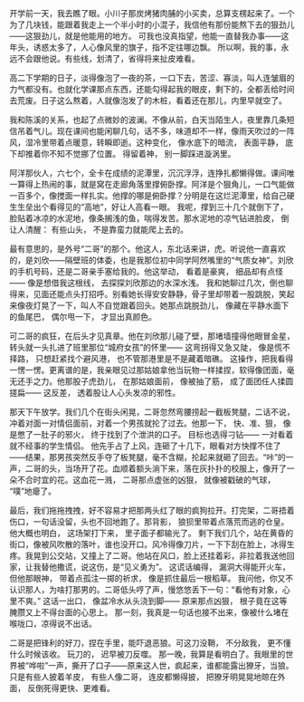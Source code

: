 开学前一天，我去瞧了眼。小川子那炭烤猪肉脯的小买卖，总算支楞起来了。一个为了几块钱，能跟着我走上一个半小时的小混子，我信他有那份能熬下去的狠劲儿——这狠劲儿，就是他能用的地方。 可我也没真指望，他能一直替我办事——这年头，诱惑太多了，人心像风里的旗子，指不定往哪边飘。 所以啊，我的事，永远不会跟他说。有些线，划清了，省得将来扯皮难看。

高二下学期的日子，淡得像泡了一夜的茶，一口下去，苦涩、寡淡，叫人连皱眉的力气都没有。也就化学课那点东西，还能勾得起我的眼皮，剩下的，全都丢给时间去荒废。日子这么熬着，人就像泡发了的木桩，看着还在那儿，内里早就空了。

我和陈溪的关系，也起了点微妙的波澜。不像从前，白天当陌生人，夜里靠几条短信吊着气儿。现在课间也能闲聊几句，话不多，味道却不一样，像雨天吹过的一阵风，湿冷里带着点暖意，转瞬即逝。这种变化， 像水底下的暗流， 表面平静， 底下却推着你不知不觉挪了位置。 得留着神， 别一脚踩进漩涡里。

阿洋那伙人，六七个，全卡在成绩的泥潭里，沉沉浮浮，连挣扎都懒得做。课间唯一算得上热闹的事，就是窝在走廊角落里撑俯卧撑。阿洋是个狠角儿，一口气能做一百多个，像搅面一样扎实。他撑的哪是俯卧撑？分明是在这烂泥潭里，给自己硬生生垒出个看得见的“高地”，好让人高看一眼。 我呢，撑到三十几个就倒下了，脸贴着冰凉的水泥地，像条搁浅的鱼，喘得发苦。那水泥地的凉气钻进脸皮， 倒让人清醒： 有些山头， 不是靠蛮力就能爬上去的。

最有意思的，是外号“二哥”的那个。他这人，东北话来讲，虎。听说他一直喜欢的，是刘欣——隔壁班的体委，也是我那位初中同学阿然嘴里的“气质女神”。刘欣的手机号码，还是二哥亲手塞给我的。他这举动， 看着是豪爽， 细品却有点怪—— 像是想借我这根线， 去探探刘欣那边的水深水浅。 我和她聊过几次，倒也聊得来，见面还能点头打招呼。别看她长得安安静静，骨子里却带着一股跳脱，笑起来像夜灯晃了一下，叫人不自觉跟着回头。她那点跳脱劲儿， 像藏在平静水面下的鱼尾巴， 偶尔甩一下， 才显出真颜色。

可二哥的疯狂，在后头才见真章。他在刘欣那儿碰了壁，那堵墙撞得他眼冒金星， 转头就一头扎进了班里那位“城府女孩”的怀里—— 这弯拐得又急又陡， 像是慌不择路， 只想赶紧找个避风港， 也不管那港里是不是藏着暗礁。 这操作，把我看得一愣一愣。更离谱的是，我亲眼见过那姑娘拿他当玩物一样揉捏，软得像团面，毫无还手之力。他那股子虎劲儿， 在那姑娘面前， 像被抽了筋， 成了面团任人揉圆搓扁—— 这反差， 透着股让人心头发凉的邪性。

那天下午放学。我们几个在街头闲晃，二哥忽然弯腰捞起一截板凳腿，二话不说，冲着对面一对情侣面前，对着一个男孩就抡了过去。他那一下， 快、准、狠， 像是憋了一肚子的邪火， 终于找到了个泄洪的口子。 目标也选得刁钻—— 一对看着就不经事的学生情侣。 他先手占了上风，连砸了十几下，眼看对方快撑不住了——结果，那男孩突然反手夺了板凳腿，毫不含糊，抡起来就砸了回去。“咔”的一声，二哥的头，当场开了花。血顺着额头淌下来，落在灰扑扑的校服上，像开了一朵不合时宜的花。这血花一溅， 二哥那点虚张的凶狠， 就像被戳破的气球， “噗”地瘪了。

最后，我们拖拖拽拽，好不容易才把那两头红了眼的疯狗拉开。打完架，二哥捂着伤口，一句话没留，头也不回地跑了。那背影， 狼狈里带着点落荒而逃的仓皇。 他大概也明白， 这场架打下来， 里子面子都输光了。 剩下我们几个，站在黄昏的街口，像被风吹散的落叶，谁也没开口。风冷得像刀片，一下下刮在脸上，冰得生疼。我晃到公交站，又撞上了二哥。他站在风口，脸上还挂着彩，非拉着我送他回家，让我替他撒谎，说这伤，是“见义勇为”。 这谎话编得， 漏洞大得能开火车， 但他那眼神， 带着点孤注一掷的祈求， 像是抓住最后一根稻草。 我问他，你又不认识那人，为啥打那男的。二哥低头哼了声，慢悠悠丢下一句：“看他有对象，心里不爽。” 这话一出口， 像盆冷水从头浇到脚—— 原来那点凶狠， 根子竟在这等腌臜又上不得台面的心思上。 那一刻，我真是一句话也接不出来，像被什么堵在喉咙口，凉得说不出话。

二哥是把锋利的好刀，捏在手里，能吓退恶狼。可这刀没鞘， 不分敌我， 更不懂什么时候该收。 玩刀的， 迟早被刀反噬。 那一晚，我算是看明白了。我眼里的世界被“哗啦”一声，撕开了口子——原来这人世，疯起来，谁都能露出獠牙，当狼。 只是有些人披着羊皮， 有些人像二哥， 连皮都懒得披， 把獠牙明晃晃地晾在外面， 反倒死得更快、更难看。